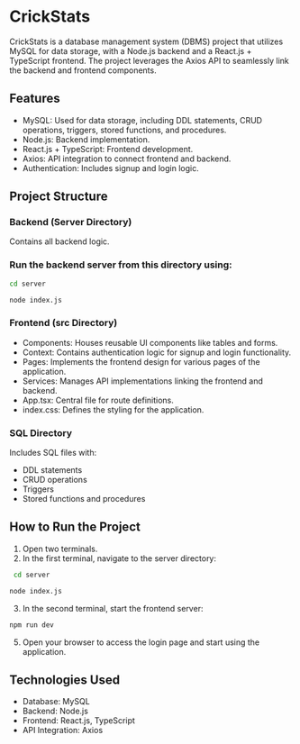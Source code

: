 # CrickStats<br>
CrickStats is a database management system (DBMS) project that utilizes MySQL for data storage, with a Node.js backend and a React.js + TypeScript frontend. The project leverages the Axios API to seamlessly link the backend and frontend components.

## Features<br>
- MySQL: Used for data storage, including DDL statements, CRUD operations, triggers, stored functions, and procedures.<br>
- Node.js: Backend implementation.<br>
- React.js + TypeScript: Frontend development.<br>
- Axios: API integration to connect frontend and backend.<br>
- Authentication: Includes signup and login logic.<br>
## Project Structure<br>
### Backend (Server Directory)<br>
Contains all backend logic.<br>
### Run the backend server from this directory using:<br>
 ```bash
 cd server
```
```bash 
node index.js
```
### Frontend (src Directory)<br>
- Components: Houses reusable UI components like tables and forms.<br>
- Context: Contains authentication logic for signup and login functionality.<br>
- Pages: Implements the frontend design for various pages of the application.<br>
- Services: Manages API implementations linking the frontend and backend.<br>
- App.tsx: Central file for route definitions.<br>
- index.css: Defines the styling for the application.<br>
### SQL Directory<br>
Includes SQL files with:<br>
- DDL statements<br>
- CRUD operations<br>
- Triggers<br>
- Stored functions and procedures<br>
## How to Run the Project<br>
1. Open two terminals.<br>
2. In the first terminal, navigate to the server directory:<br>
 ```bash
  cd server
  ```
 ```bash
 node index.js
```
3. In the second terminal, start the frontend server:<br>
```bash
npm run dev
```
5. Open your browser to access the login page and start using the application.
## Technologies Used<br>
- Database: MySQL
- Backend: Node.js
- Frontend: React.js, TypeScript
- API Integration: Axios
